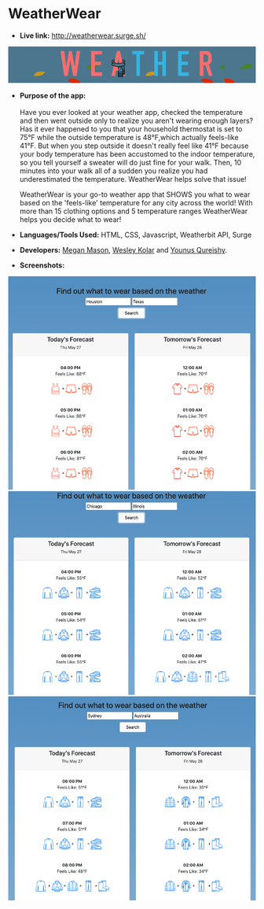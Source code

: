 # WeatherWear
* **Live link:**
http://weatherwear.surge.sh/

![](https://github.com/yqureishy/WeatherWear/blob/master/screenshots/Logo.png?raw=true)

* **Purpose of the app:** <br/><br/>
Have you ever looked at your weather app, checked the temperature and then went outside only to realize you aren't wearing enough layers? 
Has it ever happened to you that your household thermostat is set to 75°F while the outside temperature is 48°F,which actually feels-like 41°F. But when you step outside it doesn't really feel like 41°F because your body temperature has been accustomed to the indoor temperature, so you tell yourself a sweater will do just fine for your walk. Then, 10 minutes into your walk all of a sudden you realize you had underestimated the temperature. WeatherWear helps solve that issue!

   WeatherWear is your go-to weather app that SHOWS you what to wear based on the 'feels-like' temperature for any city across the world! With more than 15 clothing options and 5 temperature ranges WeatherWear helps you decide what to wear!

* **Languages/Tools Used:**
HTML, CSS, Javascript, Weatherbit API, Surge

* **Developers:**
[Megan Mason](https://github.com/mmason27), [Wesley Kolar](https://github.com/wesleyjkolar) and [Younus Qureishy](https://github.com/yqureishy).



* **Screenshots:**

![](https://github.com/yqureishy/WeatherWear/blob/master/screenshots/Houston.png?raw=true)
![](https://github.com/yqureishy/WeatherWear/blob/master/screenshots/Chicago.png?raw=true)
![](https://github.com/yqureishy/WeatherWear/blob/master/screenshots/Sydney.png?raw=true)
